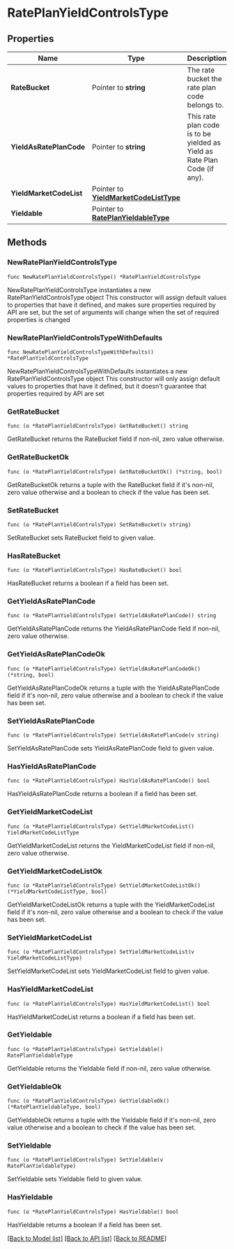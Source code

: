 # RatePlanYieldControlsType

## Properties

Name | Type | Description | Notes
------------ | ------------- | ------------- | -------------
**RateBucket** | Pointer to **string** | The rate bucket the rate plan code belongs to. | [optional] 
**YieldAsRatePlanCode** | Pointer to **string** | This rate plan code is to be yielded as Yield as Rate Plan Code (if any). | [optional] 
**YieldMarketCodeList** | Pointer to [**YieldMarketCodeListType**](YieldMarketCodeListType.md) |  | [optional] 
**Yieldable** | Pointer to [**RatePlanYieldableType**](RatePlanYieldableType.md) |  | [optional] 

## Methods

### NewRatePlanYieldControlsType

`func NewRatePlanYieldControlsType() *RatePlanYieldControlsType`

NewRatePlanYieldControlsType instantiates a new RatePlanYieldControlsType object
This constructor will assign default values to properties that have it defined,
and makes sure properties required by API are set, but the set of arguments
will change when the set of required properties is changed

### NewRatePlanYieldControlsTypeWithDefaults

`func NewRatePlanYieldControlsTypeWithDefaults() *RatePlanYieldControlsType`

NewRatePlanYieldControlsTypeWithDefaults instantiates a new RatePlanYieldControlsType object
This constructor will only assign default values to properties that have it defined,
but it doesn't guarantee that properties required by API are set

### GetRateBucket

`func (o *RatePlanYieldControlsType) GetRateBucket() string`

GetRateBucket returns the RateBucket field if non-nil, zero value otherwise.

### GetRateBucketOk

`func (o *RatePlanYieldControlsType) GetRateBucketOk() (*string, bool)`

GetRateBucketOk returns a tuple with the RateBucket field if it's non-nil, zero value otherwise
and a boolean to check if the value has been set.

### SetRateBucket

`func (o *RatePlanYieldControlsType) SetRateBucket(v string)`

SetRateBucket sets RateBucket field to given value.

### HasRateBucket

`func (o *RatePlanYieldControlsType) HasRateBucket() bool`

HasRateBucket returns a boolean if a field has been set.

### GetYieldAsRatePlanCode

`func (o *RatePlanYieldControlsType) GetYieldAsRatePlanCode() string`

GetYieldAsRatePlanCode returns the YieldAsRatePlanCode field if non-nil, zero value otherwise.

### GetYieldAsRatePlanCodeOk

`func (o *RatePlanYieldControlsType) GetYieldAsRatePlanCodeOk() (*string, bool)`

GetYieldAsRatePlanCodeOk returns a tuple with the YieldAsRatePlanCode field if it's non-nil, zero value otherwise
and a boolean to check if the value has been set.

### SetYieldAsRatePlanCode

`func (o *RatePlanYieldControlsType) SetYieldAsRatePlanCode(v string)`

SetYieldAsRatePlanCode sets YieldAsRatePlanCode field to given value.

### HasYieldAsRatePlanCode

`func (o *RatePlanYieldControlsType) HasYieldAsRatePlanCode() bool`

HasYieldAsRatePlanCode returns a boolean if a field has been set.

### GetYieldMarketCodeList

`func (o *RatePlanYieldControlsType) GetYieldMarketCodeList() YieldMarketCodeListType`

GetYieldMarketCodeList returns the YieldMarketCodeList field if non-nil, zero value otherwise.

### GetYieldMarketCodeListOk

`func (o *RatePlanYieldControlsType) GetYieldMarketCodeListOk() (*YieldMarketCodeListType, bool)`

GetYieldMarketCodeListOk returns a tuple with the YieldMarketCodeList field if it's non-nil, zero value otherwise
and a boolean to check if the value has been set.

### SetYieldMarketCodeList

`func (o *RatePlanYieldControlsType) SetYieldMarketCodeList(v YieldMarketCodeListType)`

SetYieldMarketCodeList sets YieldMarketCodeList field to given value.

### HasYieldMarketCodeList

`func (o *RatePlanYieldControlsType) HasYieldMarketCodeList() bool`

HasYieldMarketCodeList returns a boolean if a field has been set.

### GetYieldable

`func (o *RatePlanYieldControlsType) GetYieldable() RatePlanYieldableType`

GetYieldable returns the Yieldable field if non-nil, zero value otherwise.

### GetYieldableOk

`func (o *RatePlanYieldControlsType) GetYieldableOk() (*RatePlanYieldableType, bool)`

GetYieldableOk returns a tuple with the Yieldable field if it's non-nil, zero value otherwise
and a boolean to check if the value has been set.

### SetYieldable

`func (o *RatePlanYieldControlsType) SetYieldable(v RatePlanYieldableType)`

SetYieldable sets Yieldable field to given value.

### HasYieldable

`func (o *RatePlanYieldControlsType) HasYieldable() bool`

HasYieldable returns a boolean if a field has been set.


[[Back to Model list]](../README.md#documentation-for-models) [[Back to API list]](../README.md#documentation-for-api-endpoints) [[Back to README]](../README.md)


